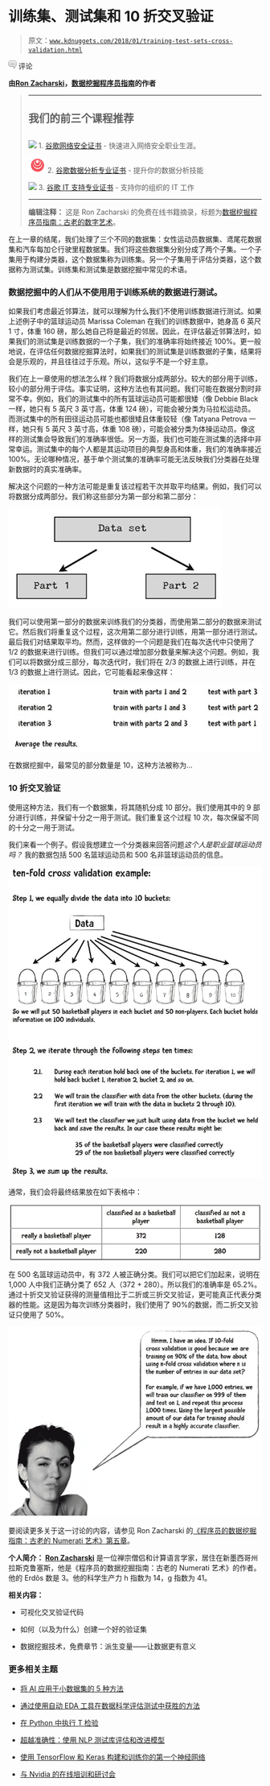 # 训练集、测试集和 10 折交叉验证

> 原文：[`www.kdnuggets.com/2018/01/training-test-sets-cross-validation.html`](https://www.kdnuggets.com/2018/01/training-test-sets-cross-validation.html)

![c](img/3d9c022da2d331bb56691a9617b91b90.png) 评论

**由[Ron Zacharski](http://zacharski.org/)，[数据挖掘程序员指南](http://guidetodatamining.com/)的作者**

> * * *
> 
> ## 我们的前三个课程推荐
> ## 
> ![](img/0244c01ba9267c002ef39d4907e0b8fb.png) 1\. [谷歌网络安全证书](https://www.kdnuggets.com/google-cybersecurity) - 快速进入网络安全职业生涯。
> 
> ![](img/e225c49c3c91745821c8c0368bf04711.png) 2\. [谷歌数据分析专业证书](https://www.kdnuggets.com/google-data-analytics) - 提升你的数据分析技能
> 
> ![](img/0244c01ba9267c002ef39d4907e0b8fb.png) 3\. [谷歌 IT 支持专业证书](https://www.kdnuggets.com/google-itsupport) - 支持你的组织的 IT 工作
> 
> * * *
> 
> **编辑注释：** 这是 Ron Zacharski 的免费在线书籍摘录，标题为[数据挖掘程序员指南：古老的数字艺术](http://guidetodatamining.com/)。

在上一章的结尾，我们处理了三个不同的数据集：女性运动员数据集、鸢尾花数据集和汽车每加仑行驶里程数据集。我们将这些数据集分别分成了两个子集。一个子集用于构建分类器，这个数据集称为训练集。另一个子集用于评估分类器，这个数据称为测试集。训练集和测试集是数据挖掘中常见的术语。

### 数据挖掘中的人们从不使用用于训练系统的数据进行测试。

如果我们考虑最近邻算法，就可以理解为什么我们不使用训练数据进行测试。如果上述例子中的篮球运动员 Marissa Coleman 在我们的训练数据中，她身高 6 英尺 1 寸，体重 160 磅，那么她自己将是最近的邻居。因此，在评估最近邻算法时，如果我们的测试集是训练数据的一个子集，我们的准确率将始终接近 100%。更一般地说，在评估任何数据挖掘算法时，如果我们的测试集是训练数据的子集，结果将会是乐观的，并且往往过于乐观。所以，这似乎不是一个好主意。

我们在上一章使用的想法怎么样？我们将数据分成两部分。较大的部分用于训练，较小的部分用于评估。事实证明，这种方法也有其问题。我们可能在数据分割时非常不幸。例如，我们的测试集中的所有篮球运动员可能都很矮（像 Debbie Black 一样，她只有 5 英尺 3 英寸高，体重 124 磅），可能会被分类为马拉松运动员。而测试集中的所有田径运动员可能也都很矮且体重较轻（像 Tatyana Petrova 一样，她只有 5 英尺 3 英寸高，体重 108 磅），可能会被分类为体操运动员。像这样的测试集会导致我们的准确率很低。另一方面，我们也可能在测试集的选择中非常幸运。测试集中的每个人都是其运动项目的典型身高和体重，我们的准确率接近 100%。无论哪种情况，基于单个测试集的准确率可能无法反映我们分类器在处理新数据时的真实准确率。

解决这个问题的一种方法可能是重复该过程若干次并取平均结果。例如，我们可以将数据分成两部分。我们称这些部分为第一部分和第二部分：

![数据集划分](img/8fab85837aaa7560a11ac3f5aaf1ebde.png)

我们可以使用第一部分的数据来训练我们的分类器，而使用第二部分的数据来测试它。然后我们将重复这个过程，这次用第二部分进行训练，用第一部分进行测试。最后我们对结果取平均。然而，这样做的一个问题是我们在每次迭代中只使用了 1/2 的数据来进行训练。但我们可以通过增加部分数量来解决这个问题。例如，我们可以将数据分成三部分，每次迭代时，我们将在 2/3 的数据上进行训练，并在 1/3 的数据上进行测试。因此，它可能看起来像这样：

![迭代](img/18127514c0623615388dde8d724c9245.png)

在数据挖掘中，最常见的部分数量是 10，这种方法被称为...

### 10 折交叉验证

使用这种方法，我们有一个数据集，将其随机分成 10 部分。我们使用其中的 9 部分进行训练，并保留十分之一用于测试。我们重复这个过程 10 次，每次保留不同的十分之一用于测试。

我们来看一个例子。假设我想建立一个分类器来回答问题*这个人是职业篮球运动员吗？* 我的数据包括 500 名篮球运动员和 500 名非篮球运动员的信息。

![10 折交叉验证](img/35380c0a8723567e29d40aa4ab5170a7.png)

通常，我们会将最终结果放在如下表格中：

![表格](img/23d72c91d86845ce9ab2903a7a941c71.png)

在 500 名篮球运动员中，有 372 人被正确分类。我们可以把它们加起来，说明在 1,000 人中我们正确分类了 652 人（372 + 280）。所以我们的准确率是 65.2%。通过十折交叉验证获得的测量值相比于二折或三折交叉验证，更可能真正代表分类器的性能。这是因为每次训练分类器时，我们使用了 90%的数据，而二折交叉验证只使用了 50%。

![图示](img/2ad062601a62e17bdff1bd99b62f42ce.png)

要阅读更多关于这一讨论的内容，请参见 Ron Zacharski 的[《程序员的数据挖掘指南：古老的 Numerati 艺术》第五章](http://guidetodatamining.com/chapter5/)。

**个人简介： [Ron Zacharski](http://zacharski.org/)** 是一位禅宗僧侣和计算语言学家，居住在新墨西哥州拉斯克鲁塞斯，他是《程序员的数据挖掘指南：古老的 Numerati 艺术》的作者。他的 Erdõs 数是 3。他的科学生产力 h 指数为 14，g 指数为 41。

**相关内容：**

+   可视化交叉验证代码

+   如何（以及为什么）创建一个好的验证集

+   数据挖掘技术，免费章节：派生变量——让数据更有意义

### 更多相关主题

+   [将 AI 应用于小数据集的 5 种方法](https://www.kdnuggets.com/2022/02/5-ways-apply-ai-small-data-sets.html)

+   [通过使用自动 EDA 工具在数据科学评估测试中获胜的方法](https://www.kdnuggets.com/2022/04/ace-data-science-assessment-test-automatic-eda-tools.html)

+   [在 Python 中执行 T 检验](https://www.kdnuggets.com/2023/01/performing-ttest-python.html)

+   [超越准确性：使用 NLP 测试库评估和改进模型](https://www.kdnuggets.com/2023/04/john-snow-beyond-accuracy-nlp-test-library.html)

+   [使用 TensorFlow 和 Keras 构建和训练你的第一个神经网络](https://www.kdnuggets.com/2023/05/building-training-first-neural-network-tensorflow-keras.html)

+   [与 Nvidia 的在线培训和研讨会](https://www.kdnuggets.com/2022/07/online-training-workshops-nvidia.html)
